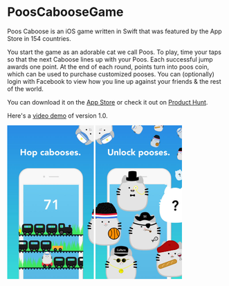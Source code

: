# PoosCabooseGame

Poos Caboose is an iOS game written in Swift that was featured by the App Store in 154 countries.

You start the game as an adorable cat we call Poos. To play, time your taps so that the next Caboose lines up with your
Poos. Each successful jump awards one point. At the end of each round, points turn into poos coin, which can be used to
purchase customized pooses. You can (optionally) login with Facebook to view how you line up against your friends & the rest
of the world.

You can download it on the [App Store](https://itunes.apple.com/us/app/poos-caboose-the-worlds-cutest-jumping-game/id1263697839?ls=1&mt=8) or check it out on [Product Hunt](https://www.producthunt.com/posts/poos-caboose).

Here's a [video demo](https://www.youtube.com/watch?v=WbRBwiLnNGU) of version 1.0. 

<img src="ReadMeImages/hopCabooses.jpg" width="200px"> <img src="ReadMeImages/unlockPooses.jpg" width="200px">
